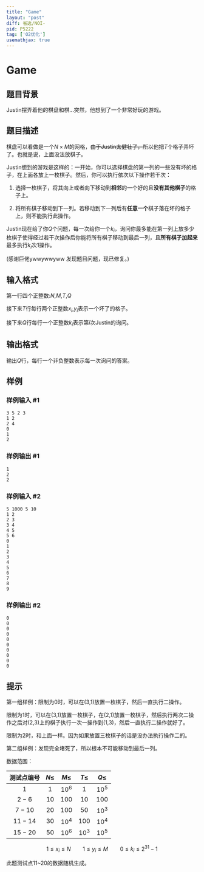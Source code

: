 ```yaml
---
title: "Game"
layout: "post"
diff: 省选/NOI-
pid: P5222
tag: ['O2优化']
usemathjax: true
---
```


# Game
## 题目背景

Justin摆弄着他的棋盘和棋...突然，他想到了一个非常好玩的游戏。
## 题目描述

棋盘可以看做是一个$N \times M$的网格，~~由于Justin太健壮了，~~所以他把$T$个格子弄坏了。也就是说，上面没法放棋子。

Justin想到的游戏是这样的：一开始，你可以选择棋盘的第一列的一些没有坏的格子，在上面各放上一枚棋子。然后，你可以执行依次以下操作若干次：

1. 选择一枚棋子，将其向上或者向下移动到**相邻**的一个好的且**没有其他棋子**的格子上。

2. 将所有棋子移动到下一列。若移动到下一列后有**任意一个**棋子落在坏的格子上，则不能执行此操作。

Justin现在给了你$Q$个问题，每一次给你一个$k_i$，询问你最多能在第一列上放多少枚棋子使得经过若干次操作后你能将所有棋子移动到最后一列，且**所有棋子加起来**最多执行$k_i$次1操作。

(感谢巨佬ywwywwyww 发现题目问题，现已修复。)



## 输入格式

第一行四个正整数:$N$,$M$,$T$,$Q$

接下来$T$行每行两个正整数$x_i$,$y_i$表示一个坏了的格子。

接下来$Q$行每行一个正整数$k_i$表示第$i$次Justin的询问。
## 输出格式

输出$Q$行，每行一个非负整数表示每一次询问的答案。
## 样例

### 样例输入 #1
```
3 5 2 3
1 2
2 4
0
1
2

```
### 样例输出 #1
```
1
2
2

```
### 样例输入 #2
```
5 1000 5 10
1 2
2 3
3 4
4 5
5 6
0
1
2
3
4
5
6
7
8
9

```
### 样例输出 #2
```
0
0
0
0
0
0
0
0
0
0

```
## 提示

第一组样例：限制为0时，可以在(3,1)放置一枚棋子，然后一直执行二操作。

限制为1时，可以在(3,1)放置一枚棋子，在(2,1)放置一枚棋子，然后执行两次二操作之后对(2,3)上的棋子执行一次一操作到(1,3)，然后一直执行二操作就好了。

限制为2时，和上面一样。因为如果放置三枚棋子的话是没办法执行操作二的。

第二组样例：发现完全堵死了，所以根本不可能移动到最后一列。

数据范围：

|测试点编号|$N\le$|$M\le$|$T\le$|$Q\le$|
|:-------:|:-------:|:-------:|:-------:|:-------:|
|$1$|$1$|$10^6$|$1$|$10^5$|
|$2-6$|$10$|$100$|$10$|$100$|
|$7-10$|$20$|$100$|$50$|$10^3$|
|$11-14$|$30$|$10^4$|$100$|$10^4$|
|$15-20$|$50$|$10^6$|$10^3$|$10^5$|

$$1 \le x_i \le N \qquad 1\le y_i \le M \qquad 0 \le k_i \le 2^{31}-1$$

此题测试点$11$~$20$的数据随机生成。
